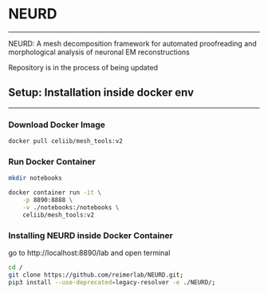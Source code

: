 # NEURD

---

NEURD: A mesh decomposition framework for automated proofreading and morphological analysis of neuronal EM reconstructions

Repository is in the process of being updated

## Setup: Installation inside docker env

---

### Download Docker Image

```bash
docker pull celiib/mesh_tools:v2
```

### Run Docker Container

```bash
mkdir notebooks

docker container run -it \
    -p 8890:8888 \
    -v ./notebooks:/notebooks \
    celiib/mesh_tools:v2
```

### Installing NEURD inside Docker Container

go to http://localhost:8890/lab and open terminal

```bash
cd /
git clone https://github.com/reimerlab/NEURD.git;
pip3 install --use-deprecated=legacy-resolver -e ./NEURD/;
```
